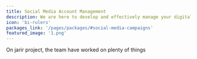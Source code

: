 ```yaml
---
title: Social Media Account Management
description: We are here to develop and effectively manage your digital presence with content and responses around the clock
icon: 'bi-rulers'
packages_link: '/pages/packages/#social-media-campaigns'
featured_image: '1.png'
---
```

On jarir project, the team have worked on plenty of things
